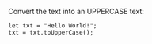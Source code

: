 Convert the text into an UPPERCASE text:

    let txt = "Hello World!";
    txt = txt.toUpperCase();
